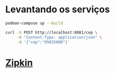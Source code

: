 # Levantando os serviços

```bash
podman-compose up --build
```

```bash
curl -X POST http://localhost:8081/cep \
     -H "Content-Type: application/json" \
     -d '{"cep":"05025000"}'
```

# [Zipkin](http://localhost:9411/zipkin/)